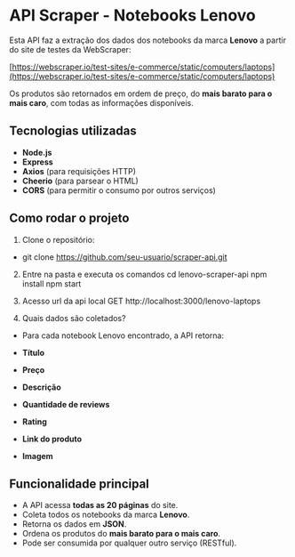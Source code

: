 # API Scraper - Notebooks Lenovo

Esta API faz a extração dos dados dos notebooks da marca **Lenovo** a partir do site de testes da WebScraper:

[https://webscraper.io/test-sites/e-commerce/static/computers/laptops](https://webscraper.io/test-sites/e-commerce/static/computers/laptops)

Os produtos são retornados em ordem de preço, do **mais barato para o mais caro**, com todas as informações disponíveis.

## Tecnologias utilizadas

- **Node.js**
- **Express**
- **Axios** (para requisições HTTP)
- **Cheerio** (para parsear o HTML)
- **CORS** (para permitir o consumo por outros serviços)

## Como rodar o projeto

1. Clone o repositório:

- git clone https://github.com/seu-usuario/scraper-api.git

2. Entre na pasta e executa os comandos
cd lenovo-scraper-api
npm install
npm start

3. Acesso url da api local
GET http://localhost:3000/lenovo-laptops

4. Quais dados são coletados?
- Para cada notebook Lenovo encontrado, a API retorna:

- **Título**
- **Preço**
- **Descrição**
- **Quantidade de reviews**
- **Rating**
- **Link do produto**
- **Imagem**


## Funcionalidade principal

- A API acessa **todas as 20 páginas** do site.
- Coleta todos os notebooks da marca **Lenovo**.
- Retorna os dados em **JSON**.
- Ordena os produtos do **mais barato para o mais caro**.
- Pode ser consumida por qualquer outro serviço (RESTful).

